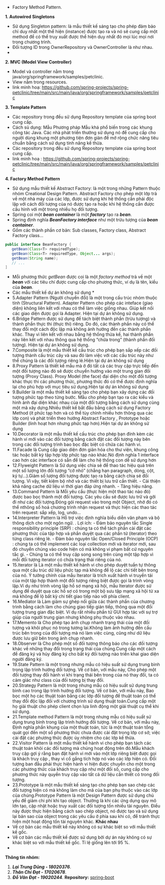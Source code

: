 * Factory Method Pattern.

**1. Autowired Singletons**
 * Sử dụng Singleton pattern: là mẫu thiết kế sáng tạo cho phép đảm bảo chỉ duy nhất một thể hiện (instance) được tạo ra và nó sẽ cung cấp một method để có thể truy xuất được thể hiện duy nhất đó mọi lúc mọi nơi trong chương trình.
 * Đối tượng ID trong OwnerRepository và OwnerController là như nhau.
 * 

**2. MVC (Model View Controller)**
 * Model và controller nằm trong java/org/springframework/samples/petclinic.
 * View nằm trong resources.
 * link minh hoạ: https://github.com/spring-projects/spring-petclinic/tree/main/src/main/java/org/springframework/samples/petclinic

**3. Template Pattern**
 * Các repository trong đều sử dụng Repository template của spring boot cung cấp.
 * Cách sủ dụng: Mẫu Phương pháp Mẫu khá phổ biến trong các khung công tác Java. Các nhà phát triển thường sử dụng nó để cung cấp cho người dùng khung một phương tiện đơn giản để mở rộng chức năng tiêu chuẩn bằng cách sử dụng tính năng kế thừa.
 *  Các repository trong đều sử dụng Repository template của spring boot cung cấp.
 *  link minh hoạ : https://github.com/spring-projects/spring-petclinic/tree/main/src/main/java/org/springframework/samples/petclinic

**4. Factory Method Pattern**
 * Sử dụng mẫu thiết kế Abstract Factory: là một trong những Pattern thuộc nhóm Creational Design Pattern. Abstract Factory cho phép một lớp trả về một nhà máy của các lớp, được sử dụng khi hệ thống cần phải độc lập với cách đối tượng của nó được tạo ra hoặc khi hệ thống cần được cấu hình với một trong nhiều họ đối tượng.
 * Spring coi một ***bean container*** là một ***factory*** tạo ra ***bean***.
 * Spring định nghĩa ***BeanFactory interface*** như một trừu tượng của ***bean container***.
 * Gồm các thành phần cơ bản: Sub classes, Factory class, Abstract Factory class...
 ```Java
 public interface BeanFactory {
    getBean(Class<T> requiredType);
    getBean(Class<T> requiredType, Object... args);
    getBean(String name);
    // ...
]
 ```
 * Mỗi phương thức *getBean* được coi là một *factory method* trả về một ***bean*** với các tiêu chí được cung cấp cho phương thức, ví dụ là tên, kiểu của ***bean***.
* Các mẫu thiết kế dự án không sử dụng *
* 5.Adapter Pattern (Người chuyển đổi) là một trong cấu trúc nhóm thuộc tính (Structural Pattern). Adapter Pattern cho phép các inteface (giao diện) không liên kết với nhau có thể làm việc giống nhau. Giúp kết nối các giao diện được gọi là Adapter. Hiện tại dự án không sử dụng.
* 6.Bridge Pattern được sử dụng để tách biệt thành phần (trừu tượng) và thành phần thực thi (thực thi) riêng. Do đó, các thành phần này có thể thay đổi một cách độc lập mà không ảnh hưởng đến các thành phần khác. Thay vì liên kết với nhau bằng hệ thống thừa kế, hai thành phần này liên kết với nhau thông qua hệ thống “chứa trong” (thành phần đối tượng).
Hiện tại dự án không sử dụng.
* 7.Composite là một mẫu thiết kế cấu trúc cho phép bạn sắp xếp các đối tượng thành cấu trúc cây và sau đó làm việc với các cấu trúc này như thể chúng là các đối tượng riêng lẻ.Hiện tại dự án không sử dụng
* 8.Proxy Pattern là thiết kế mẫu mà ở đó tất cả các truy cập trực tiếp đến một đối tượng nào đó sẽ được chuyển hướng vào một trung gian đối tượng (Proxy Class). Proxy Model (the face) đại diện cho một đối tượng khác thực thi các phương thức, phương thức đó có thể được định nghĩa lại cho phù hợp với mục tiêu sử dụng.Hiện tại dự án không sử dụng
* 9.Builder là một mẫu thiết kế sáng tạo cho phép bạn xây dựng các đối tượng phức tạp theo từng bước. Mẫu cho phép bạn tạo ra các kiểu và hình ảnh đại diện khác nhau của một đối tượng bằng cách sử dụng cùng một mã xây dựng.Nhiều thiết kế bắt đầu bằng cách sử dụng Factory Method (ít phức tạp hơn và có thể tùy chỉnh nhiều hơn thông qua các lớp con) và phát triển theo hướng Abstract Factory , Prototype hoặc Builder (linh hoạt hơn nhưng phức tạp hơn).Hiện tại dự án không sử dụng
* 10.Decorator là một mẫu thiết kế cấu trúc cho phép bạn đính kèm các hành vi mới vào các đối tượng bằng cách đặt các đối tượng này bên trong các đối tượng trình bao bọc đặc biệt có chứa các hành vi.
* 11.Facade là Cung cấp giao diện đơn giản hóa cho thư viện, khung công tác hoặc bất kỳ tập hợp lớp phức tạp nào khác.Nó định nghĩa 1 interface cao hơn các interface có sẵn để làm cho hệ thống con dễ sử dụng hơn
* 12.Flyweight Pattern là Sử dụng việc chia sẻ để thao tác hiệu quả trên một số lượng lớn đối tượng “cở nhỏ” (chẳng hạn paragraph, dòng, cột, ký tự…).Giảm số lượng đối tượng được tạo ra bằng cách chia sẻ đối tượng. Vì vậy, tiết kiệm bộ nhớ và các thiết bị lưu trữ cần thiết. - Cải thiện khả năng cache dữ liệu vì thời gian đáp ứng nhanh. - Tăng hiệu năng.
* 13.Command Pattern là Mỗi yêu cầu (thực hiện một thao tác nào đó) được bao bọc thành một đối tượng. Các yêu cầu sẽ được lưu trữ và gởi đi như các đối tượng.Đóng gói request vào trong một Object, nhờ đó có thể nthông số hoá chương trình nhận request và thực hiện các thao tác trên request: sắp xếp, log, undo…
* 14.Interpreter Pattern là Hỗ trợ việc định nghĩa biểu diễn văn phạm và bộ thông dịch cho một ngôn ngữ. . Lợi ích: - Đảm bảo nguyên tắc Single responsibility principle (SRP) : chúng ta có thể tách phần cài đặt các phương thức của tập hợp và phần duyệt qua các phần tử (iterator) theo từng class riêng lẻ. - Đảm bảo nguyên tắc Open/Closed Principle (OCP) : chúng ta có thể implement các loại collection mới và iterator mới, sau đó chuyển chúng vào code hiện có mà không vi phạm bất cứ nguyên tắc gì. - Chúng ta có thể truy cập song song trên cùng một tập hợp vì mỗi đối tượng iterator có chứa trạng thái riêng của nó.
* 15.Iterator là Là một mẫu thiết kế hành vi cho phép duyệt tuần tự thông qua một cấu trúc dữ liệu phức tạp mà không để lộ các chi tiết bên trong của nó. Ý tưởng chính của mẫu Iterator là trích xuất hành vi truyền tải của một tập hợp thành một đối tượng riêng biệt được gọi là trình vòng lặp.Ví dụ như trình vòng lặp hồ sơ mạng xã hội, mẫu Iterator được sử dụng để duyệt qua các hồ sơ có trong một bộ sưu tập mạng xã hội từ xa mà không để lộ bất kỳ chi tiết giao tiếp nào với phía client.
* 16.Mediator là Làm giảm sự ghép nối giữa các thành phần của chương trình bằng cách làm cho chúng giao tiếp gián tiếp, thông qua một đối tượng trung gian đặc biệt.
Ví dụ rất nhiều phần tử GUI hợp tác với sự trợ giúp của người trung gian nhưng không phụ thuộc vào nhau.
* 17.Memento là Cho phép tạo ảnh chụp nhanh trạng thái của một đối tượng và khôi phục nó trong tương lai.Không làm ảnh hưởng đến cấu trúc bên trong của đối tượng mà nó làm việc cùng, cũng như dữ liệu được lưu giữ bên trong ảnh chụp nhanh.
* 18.Observer là Cho phép một số đối tượng thông báo cho các đối tượng khác về những thay đổi trong trạng thái của chúng.Cung cấp một cách để đăng ký và hủy đăng ký cho bất kỳ đối tượng nào triển khai giao diện người đăng ký.
* 19.State Pattern là một trong nhưng mẫu có hiệu suất sử dụng trung bình trong lập trình hướng đối tượng. Về cơ bản, với mẫu này, Cho phép một đối tượng thay đổi hành vi khi trạng thái bên trong của nó thay đổi, ta có cảm giác như class của đối tượng bị thay đổi.
* 20.Strategy Pattern là một trong nhưng mẫu có hiệu suất sử dụng trung bình cao trong lập trình hướng đối tượng. Về cơ bản, với mẫu này, Bao bọc một họ các thuật toán bằng các lớp đối tượng để thuật toán có thể thay đổi độc lập đối với chương trình sử dụng thuật toán.Cung cấp một họ giải thuật cho phép client chọn lựa linh động một giải thuật cụ thể khi sử dụng.
* 21.Template method Pattern là một trong nhưng mẫu có hiệu suất sử dụng trung bình trong lập trình hướng đối tượng. Về cơ bản, với mẫu này, Định nghĩa phần khung của một thuật toán, tức là một thuật toán tổng quát gọi đến một số phương thức chưa được cài đặt trong lớp cơ sở; việc cài đặt các phương thức được ủy nhiệm cho các lớp kế thừa.
* 22.Visitor Pattern là một mẫu thiết kế hành vi cho phép bạn tách các thuật toán khỏi các đối tượng mà chúng hoạt động trên đó.Mẫu khách truy cập gợi ý rằng bạn đặt hành vi mới vào một lớp riêng biệt được gọi là khách truy cập , thay vì cố gắng tích hợp nó vào các lớp hiện có. Đối tượng ban đầu phải thực hiện hành vi hiện được chuyển cho một trong các phương thức của khách truy cập như một đối số, cung cấp cho phương thức này quyền truy cập vào tất cả dữ liệu cần thiết có trong đối tượng.
* 23.Prototype là một mẫu thiết kế sáng tạo cho phép bạn sao chép các đối tượng hiện có mà không làm cho mã của bạn phụ thuộc vào các lớp của chúng.Prototype Pattern là một Design Pattern được sử dụng chủ yếu để giảm chi phí khi tạo object. Thường là khi các ứng dụng quy mô lớn tạo, cập nhật hoặc truy xuất các đối tượng tốn nhiều tài nguyên.
Điều này được thực hiện bằng cách sao chép object, nó được tạo và sử dụng lại bản sao của object trong các yêu cầu ở phía sau khi có, để tránh thực hiện một hoạt động tốn tài nguyên khác.
**Khác nhau**
 * Về cơ bản các mẫu thiết kế này không có sự khác biệt so với mẫu thiết kế gốc.
 * Về cơ bản các mẫu thiết kế được sử dụng bởi dự án  này không có sự khác biệt so với mẫu thiết kế gốc. Tỉ lệ giống lên tới 95 %.
 * 
**Thông tin nhóm:**
1. ***Lại Trung Dũng - 18020376***.
2. ***Thân Chí Đạt - 17020678***.
3. ***Đỗ Văn Đạt - 19020244***.
**Repository:** [spring-boot](https://github.com/spring-projects/spring-petclinic)
